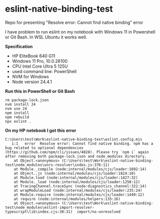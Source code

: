 # eslint-native-binding-test
Repo for presenting "Resolve error: Cannot find native binding" error

I have problem to run eslint on my notebook with Windows 11 in Powershell or Git Bash. 
In WSL Ubuntu it works well.

**Specification**
- HP EliteBook 640 G11
- Windows 11 Pro, 10.0.26100
- CPU Intel Core Ultra 5 125U
- used command line: PowerShell
- NVM for Windows
- Node version 24.4.1

**Run this in PowerShell or Git Bash**
```
rm package-lock.json
nvm install 24
nvm use 24
npm install
npm rebuild
npx eslint .
```

**On my HP notebook I got this error**
```
C:\Users\test\Work\eslint-native-binding-test\eslint.config.mjs
   1:1   error  Resolve error: Cannot find native binding. npm has a bug related to optional dependencies (https://github.com/npm/cli/issues/4828). Please try `npm i` again after removing both package-lock.json and node_modules directory.
    at Object.<anonymous> (C:\Users\test\Work\eslint-native-binding-test\node_modules\unrs-resolver\index.js:376:11)
    at Module._compile (node:internal/modules/cjs/loader:1692:14)
    at Object..js (node:internal/modules/cjs/loader:1824:10)
    at Module.load (node:internal/modules/cjs/loader:1427:32)
    at Module._load (node:internal/modules/cjs/loader:1250:12)
    at TracingChannel.traceSync (node:diagnostics_channel:322:14)
    at wrapModuleLoad (node:internal/modules/cjs/loader:235:24)
    at Module.require (node:internal/modules/cjs/loader:1449:12)
    at require (node:internal/modules/helpers:135:16)
    at Object.<anonymous> (C:\Users\test\Work\eslint-native-binding-test\node_modules\eslint-import-resolver-typescript\lib\index.cjs:30:31)  import/no-unresolved
```